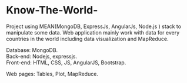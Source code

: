 # Know-The-World-
Project using MEAN(MongoDB, ExpressJs, AngularJs, Node.js ) stack to manipulate some data. Web application mainly work with data for every countries in the world including data visualization and MapReduce.


Database: MongoDB.  
Back-end: Nodejs, expressjs.  
Front-end: HTML, CSS, JS, AngularJS, Bootstrap.

Web pages: Tables, Plot,  MapReduce.  
